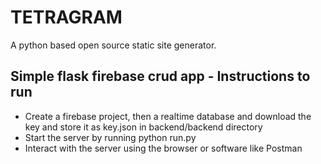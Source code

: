 # TETRAGRAM
A python based open source static site generator.

## Simple flask firebase crud app - Instructions to run
- Create a firebase project, then a realtime database and download the key and store it as key.json in backend/backend directory
- Start the server by running python run.py
- Interact with the server using the browser or software like Postman